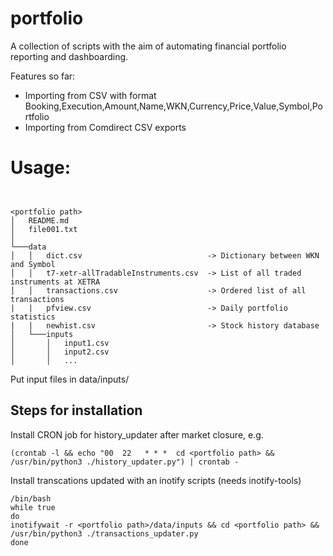 # portfolio

A collection of scripts with the aim of automating financial portfolio reporting and dashboarding.

Features so far:

- Importing from CSV with format 
    Booking,Execution,Amount,Name,WKN,Currency,Price,Value,Symbol,Portfolio
- Importing from Comdirect CSV exports

# Usage:

```


<portfolio path>
│   README.md
│   file001.txt    
│
└───data
│   │   dict.csv                            -> Dictionary between WKN and Symbol
│   │   t7-xetr-allTradableInstruments.csv  -> List of all traded instruments at XETRA
│   │   transactions.csv                    -> Ordered list of all transactions
|   |   pfview.csv                          -> Daily portfolio statistics
|   |   newhist.csv                         -> Stock history database
│   └───inputs
│       │   input1.csv
│       │   input2.csv
│       │   ...
```

<p> Put input files in data/inputs/ </p>

## Steps for installation 
Install CRON job for history_updater after market closure, e.g.

    (crontab -l && echo "00  22   * * *  cd <portfolio path> && /usr/bin/python3 ./history_updater.py") | crontab -

<p> Install transcations updated with an inotify scripts (needs inotify-tools) </p>
    
    /bin/bash
    while true 
    do 
    inotifywait -r <portfolio path>/data/inputs && cd <portfolio path> && /usr/bin/python3 ./transactions_updater.py
    done